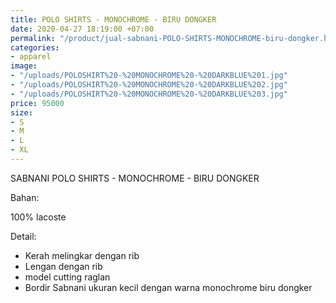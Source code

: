 ```yaml
---
title: POLO SHIRTS - MONOCHROME - BIRU DONGKER
date: 2020-04-27 18:19:00 +07:00
permalink: "/product/jual-sabnani-POLO-SHIRTS-MONOCHROME-biru-dongker.html"
categories:
- apparel
image:
- "/uploads/POLOSHIRT%20-%20MONOCHROME%20-%20DARKBLUE%201.jpg"
- "/uploads/POLOSHIRT%20-%20MONOCHROME%20-%20DARKBLUE%202.jpg"
- "/uploads/POLOSHIRT%20-%20MONOCHROME%20-%20DARKBLUE%203.jpg"
price: 95000
size:
- S
- M
- L
- XL
---
```


SABNANI
POLO SHIRTS - MONOCHROME - BIRU DONGKER

Bahan:

100% lacoste

Detail:

- Kerah melingkar dengan rib
- Lengan dengan rib
- model cutting raglan
- Bordir Sabnani ukuran kecil dengan warna monochrome biru dongker